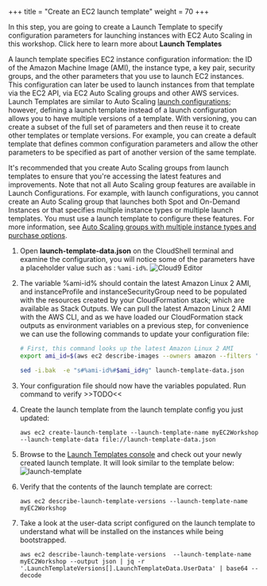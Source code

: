 +++
title = "Create an EC2 launch template"
weight = 70
+++

In this step, you are going to create a Launch Template to specify configuration parameters for launching instances with EC2 Auto Scaling in this workshop. Click here to learn more about **Launch Templates**


A launch template specifies EC2 instance configuration information: the ID of the Amazon Machine Image (AMI), the instance type, a key pair, security groups, and the other parameters that you use to launch EC2 instances. This configuration can later be used to launch instances from that template via the EC2 API, via EC2 Auto Scaling groups and other AWS services. Launch Templates are similar to Auto Scaling [launch configurations](https://docs.aws.amazon.com/autoscaling/ec2/userguide/LaunchConfiguration.html); however, defining a launch template instead of a launch configuration allows you to have multiple versions of a template. With versioning, you can create a subset of the full set of parameters and then reuse it to create other templates or template versions. For example, you can create a default template that defines common configuration parameters and allow the other parameters to be specified as part of another version of the same template.

It's recommended that you create Auto Scaling groups from launch templates to ensure that you're accessing the latest features and improvements. Note that not all Auto Scaling group features are available in Launch Configurations. For example, with launch configurations, you cannot create an Auto Scaling group that launches both Spot and On-Demand Instances or that specifies multiple instance types or multiple launch templates. You must use a launch template to configure these features. For more information, see [Auto Scaling groups with multiple instance types and purchase options](https://docs.aws.amazon.com/autoscaling/ec2/userguide/asg-purchase-options.html). 

1. Open **launch-template-data.json** on the CloudShell terminal and examine the configuration, you will notice some of the parameters have a placeholder value such as : `%ami-id%`.
![Cloud9 Editor](/images/ec2-auto-scaling-with-multiple-instance-types-and-purchase-options/cloud9-editor.jpg)

1. The variable %ami-id% should contain the latest Amazon Linux 2 AMI, and instanceProfile and instanceSecurityGroup need to be populated with the resources created by your CloudFormation stack; which are available as Stack Outputs. We can pull the latest Amazon Linux 2 AMI with the AWS CLI, and as we have loaded our CloudFormation stack outputs as environment variables on a previous step, for convenience we can use the following commands to update your configuration file:

    ```bash
    # First, this command looks up the latest Amazon Linux 2 AMI
    export ami_id=$(aws ec2 describe-images --owners amazon --filters 'Name=name,Values=amzn2-ami-hvm-2.0.????????-x86_64-gp2' 'Name=state,Values=available' --output json | jq -r '.Images |   sort_by(.CreationDate) | last(.[]).ImageId')

    sed -i.bak  -e "s#%ami-id%#$ami_id#g" launch-template-data.json

    ```   

2. Your configuration file should now have the variables populated. Run command to verify >>TODO<< 

3. Create the launch template from the launch template config you just updated:

	```
	aws ec2 create-launch-template --launch-template-name myEC2Workshop --launch-template-data file://launch-template-data.json
	```    
	
1. Browse to the [Launch Templates console](https://console.aws.amazon.com/ec2/v2/home?#LaunchTemplates:sort=launchTemplateId) and check out your newly created launch template. It will look similar to the template below:
    ![launch-template](/images/ec2-auto-scaling-with-multiple-instance-types-and-purchase-options/launch-template-screenshot.png)

1. Verify that the contents of the launch template are correct:

	```
	aws ec2 describe-launch-template-versions --launch-template-name myEC2Workshop
	```     

1. Take a look at the user-data script configured on the launch template to understand what will be installed on the instances while being bootstrapped. 

	```
	aws ec2 describe-launch-template-versions  --launch-template-name myEC2Workshop --output json | jq -r '.LaunchTemplateVersions[].LaunchTemplateData.UserData' | base64 --decode
	```     